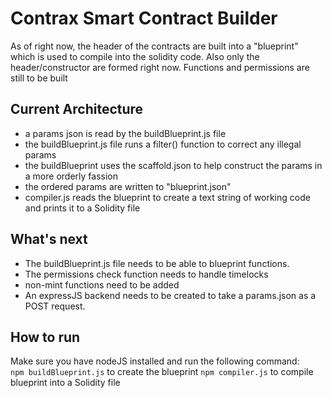Contrax Smart Contract Builder
==============================
As of right now, the header of the contracts are built into a "blueprint" which is used to compile into the solidity code.
Also only the header/constructor are formed right now. Functions and permissions are still to be built

Current Architecture
--------------------
- a params json is read by the buildBlueprint.js file
- the buildBlueprint.js file runs a filter() function to correct any illegal params
- the buildBlueprint uses the scaffold.json to help construct the params in a more orderly fassion
- the ordered params are written to "blueprint.json"
- compiler.js reads the blueprint to create a text string of working code and prints it to a Solidity file 

What's next
-----------
- The buildBlueprint.js file needs to be able to blueprint functions.
- The permissions check function needs to handle timelocks
- non-mint functions need to be added
- An expressJS backend needs to be created to take a params.json as a POST request.

How to run
----------
Make sure you have nodeJS installed and run the following command:  
`npm buildBlueprint.js` to create the blueprint
`npm compiler.js` to compile blueprint into a Solidity file
